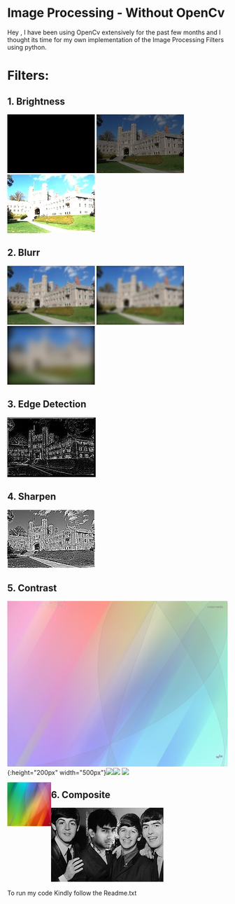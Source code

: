 # Image Processing - Without OpenCv

Hey , I have been using OpenCv extensively for the past few months and I thought its time for my own implementation of the Image Processing Filters using python.

# Filters: 
## 1. Brightness 
![](output/bright/princeton_small_brightness_0.jpg) ![](output/bright/princeton_small_brightness_0.5.jpg) ![](output/bright/princeton_small_brightness_2.0.jpg) 


## 2. Blurr
![](output/blur/blur_0.125.jpg) ![](output/blur/blur_2.jpg) ![](output/blur/blur_8.jpg)


## 3. Edge Detection
![](output/edge_d/edgedetect.jpg)

## 4. Sharpen
![](output/sharpen/sharpen.jpg)

## 5. Contrast

![](output/contrast/c_contrast_-0.5.jpg){:height="200px" width="500px"}![](output/contrast/c_contrast_0.0.jpg|width=100)![](output/contrast/c_contrast_0.5.jpg|width=100)
![](output/contrast/c_contrast_2.0.jpg|width=100)

<a href="url"><img src="https://github.com/HarmannSinghMann/Image-Process-ing/blob/main/output/contrast/c_contrast_0.5.jpg" align="left" height="100" width="100" ></a>

## 6. Composite
![](output/comp/composite.jpg)


To run my code Kindly follow the Readme.txt
